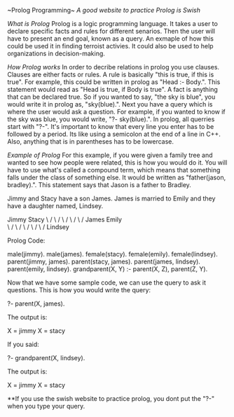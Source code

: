 ~Prolog Programming~
*A good website to practice Prolog is Swish*

*What is Prolog*
Prolog is a logic programming language. It takes a user to declare specific facts and rules for 
different senarios. Then the user will have to present an end goal, known as a query. An exmaple
of how this could be used it in finding terroist activies. It could also be used to help organizations
in decision-making. 


*How Prolog works*
In order to decribe relations in prolog you use clauses. Clauses are either facts or rules. A rule
is basically "this is true, if this is true". For example, this could be written in prolog as
"Head :- Body.". This statement would read as "Head is true, if Body is true". A fact is anything
that can be declared true. So if you wanted to say, "the sky is blue", you would write it in 
prolog as, "sky(blue).". Next you have a query which is where the user would ask a question. For
example, if you wanted to know if the sky was blue, you would write, "?- sky(blue).". In prolog,
all querries start with "?-". It's important to know that every line you enter has to be followed
by a period. Its like using a semicolon at the end of a line in C++. Also, anything that is in 
parentheses has to be lowercase. 

*Example of Prolog*
For this example, if you were given a family tree and wanted to see how people were related, this is how you would
do it. You will have to use what's called a compound term, which means that something
falls under the class of something else. It would be written as "father(jason, bradley).". This 
statement says that Jason is a father to Bradley. 

Jimmy and Stacy have a son James. James is married to Emily and they have a daughter named, Lindsey.

Jimmy			Stacy
	\			/
	 \		   /
	  \		  /
	   \	 /
		\   /
		James		Emily		
		   \		  /
		    \        /
			 \      /
			  \    /
			   \  /
			  Lindsey
			  
Prolog Code:

male(jimmy).
male(james).
female(stacy).
female(emily).
female(lindsey).
parent(jimmy, james).
parent(stacy, james).
parent(james, lindsey).
parent(emily, lindsey).
grandparent(X, Y) :- parent(X, Z), parent(Z, Y).

Now that we have some sample code, we can use the query to ask it questions.
This is how you would write the query:

?- parent(X, james).

The output is:

X = jimmy
X = stacy

If you said:

?- grandparent(X, lindsey).

The output is:

X = jimmy
X = stacy


**If you use the swish website to practice prolog, you dont put the "?-" when you type your query.
